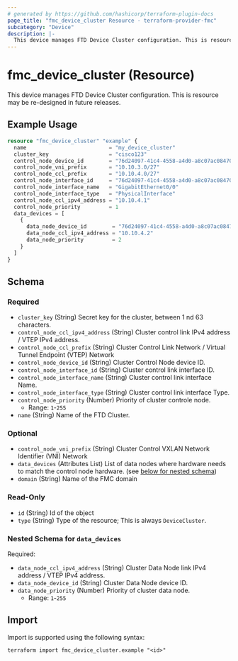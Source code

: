 ```yaml
---
# generated by https://github.com/hashicorp/terraform-plugin-docs
page_title: "fmc_device_cluster Resource - terraform-provider-fmc"
subcategory: "Device"
description: |-
  This device manages FTD Device Cluster configuration. This is resource may be re-designed in future releases.
---
```


# fmc_device_cluster (Resource)

This device manages FTD Device Cluster configuration. This is resource may be re-designed in future releases.

## Example Usage

```terraform
resource "fmc_device_cluster" "example" {
  name                          = "my_device_cluster"
  cluster_key                   = "cisco123"
  control_node_device_id        = "76d24097-41c4-4558-a4d0-a8c07ac08470"
  control_node_vni_prefix       = "10.10.3.0/27"
  control_node_ccl_prefix       = "10.10.4.0/27"
  control_node_interface_id     = "76d24097-41c4-4558-a4d0-a8c07ac08470"
  control_node_interface_name   = "GigabitEthernet0/0"
  control_node_interface_type   = "PhysicalInterface"
  control_node_ccl_ipv4_address = "10.10.4.1"
  control_node_priority         = 1
  data_devices = [
    {
      data_node_device_id        = "76d24097-41c4-4558-a4d0-a8c07ac08470"
      data_node_ccl_ipv4_address = "10.10.4.2"
      data_node_priority         = 2
    }
  ]
}
```

<!-- schema generated by tfplugindocs -->
## Schema

### Required

- `cluster_key` (String) Secret key for the cluster, between 1 nd 63 characters.
- `control_node_ccl_ipv4_address` (String) Cluster control link IPv4 address / VTEP IPv4 address.
- `control_node_ccl_prefix` (String) Cluster Control Link Network / Virtual Tunnel Endpoint (VTEP) Network
- `control_node_device_id` (String) Cluster Control Node device ID.
- `control_node_interface_id` (String) Cluster control link interface ID.
- `control_node_interface_name` (String) Cluster control link interface Name.
- `control_node_interface_type` (String) Cluster control link interface Type.
- `control_node_priority` (Number) Priority of cluster controle node.
  - Range: `1`-`255`
- `name` (String) Name of the FTD Cluster.

### Optional

- `control_node_vni_prefix` (String) Cluster Control VXLAN Network Identifier (VNI) Network
- `data_devices` (Attributes List) List of data nodes where hardware needs to match the control node hardware. (see [below for nested schema](#nestedatt--data_devices))
- `domain` (String) Name of the FMC domain

### Read-Only

- `id` (String) Id of the object
- `type` (String) Type of the resource; This is always `DeviceCluster`.

<a id="nestedatt--data_devices"></a>
### Nested Schema for `data_devices`

Required:

- `data_node_ccl_ipv4_address` (String) Cluster Data Node link IPv4 address / VTEP IPv4 address.
- `data_node_device_id` (String) Cluster Data Node device ID.
- `data_node_priority` (Number) Priority of cluster data node.
  - Range: `1`-`255`

## Import

Import is supported using the following syntax:

```shell
terraform import fmc_device_cluster.example "<id>"
```
